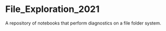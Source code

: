 # File_Exploration_2021
A repository of notebooks that perform diagnostics on a file folder system.
